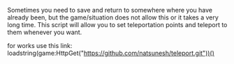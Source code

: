 Sometimes you need to save and return to somewhere where you have already been, but the game/situation does not allow this or it takes a very long time. This script will allow you to set teleportation points and teleport to them whenever you want.

for works use this link:
loadstring(game:HttpGet("https://github.com/natsunesh/teleport.git"))()
